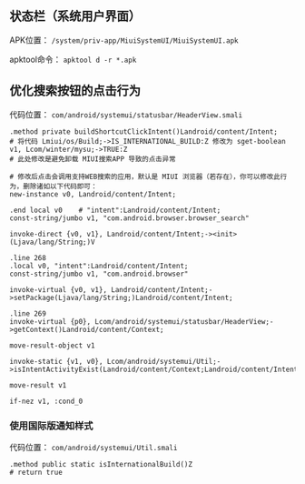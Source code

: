 ## 状态栏（系统用户界面）
APK位置： `/system/priv-app/MiuiSystemUI/MiuiSystemUI.apk`

apktool命令： `apktool d -r *.apk`

## 优化搜索按钮的点击行为
代码位置： `com/android/systemui/statusbar/HeaderView.smali`
```
.method private buildShortcutClickIntent()Landroid/content/Intent;
# 将代码 Lmiui/os/Build;->IS_INTERNATIONAL_BUILD:Z 修改为 sget-boolean v1, Lcom/winter/mysu;->TRUE:Z
# 此处修改是避免卸载 MIUI搜索APP 导致的点击异常

# 修改后点击会调用支持WEB搜索的应用，默认是 MIUI 浏览器（若存在），你可以修改此行为，删除诸如以下代码即可：
new-instance v0, Landroid/content/Intent;

.end local v0    # "intent":Landroid/content/Intent;
const-string/jumbo v1, "com.android.browser.browser_search"

invoke-direct {v0, v1}, Landroid/content/Intent;-><init>(Ljava/lang/String;)V

.line 268
.local v0, "intent":Landroid/content/Intent;
const-string/jumbo v1, "com.android.browser"

invoke-virtual {v0, v1}, Landroid/content/Intent;->setPackage(Ljava/lang/String;)Landroid/content/Intent;

.line 269
invoke-virtual {p0}, Lcom/android/systemui/statusbar/HeaderView;->getContext()Landroid/content/Context;

move-result-object v1

invoke-static {v1, v0}, Lcom/android/systemui/Util;->isIntentActivityExist(Landroid/content/Context;Landroid/content/Intent;)Z

move-result v1

if-nez v1, :cond_0
```

### 使用国际版通知样式
代码位置： `com/android/systemui/Util.smali`
```
.method public static isInternationalBuild()Z
# return true
```

